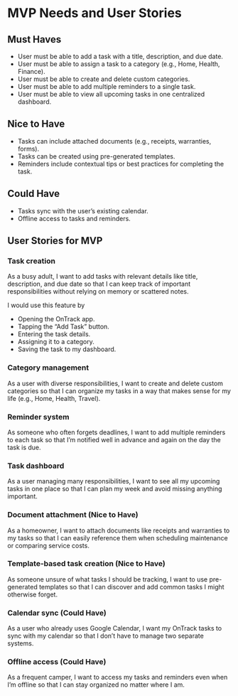 # MVP Needs and User Stories

## Must Haves
- User must be able to add a task with a title, description, and due date.
- User must be able to assign a task to a category (e.g., Home, Health, Finance).
- User must be able to create and delete custom categories.
- User must be able to add multiple reminders to a single task.
- User must be able to view all upcoming tasks in one centralized dashboard.

## Nice to Have
- Tasks can include attached documents (e.g., receipts, warranties, forms).
- Tasks can be created using pre-generated templates.
- Reminders include contextual tips or best practices for completing the task.

## Could Have
- Tasks sync with the user’s existing calendar.
- Offline access to tasks and reminders.

## User Stories for MVP

### Task creation
As a busy adult, I want to add tasks with relevant details like title, description, and due date so that I can keep track of important responsibilities without relying on memory or scattered notes.

I would use this feature by
- Opening the OnTrack app.
- Tapping the “Add Task” button.
- Entering the task details.
- Assigning it to a category.
- Saving the task to my dashboard.

### Category management
As a user with diverse responsibilities, I want to create and delete custom categories so that I can organize my tasks in a way that makes sense for my life (e.g., Home, Health, Travel).

### Reminder system
As someone who often forgets deadlines, I want to add multiple reminders to each task so that I’m notified well in advance and again on the day the task is due.

### Task dashboard
As a user managing many responsibilities, I want to see all my upcoming tasks in one place so that I can plan my week and avoid missing anything important.

### Document attachment (Nice to Have)
As a homeowner, I want to attach documents like receipts and warranties to my tasks so that I can easily reference them when scheduling maintenance or comparing service costs.

### Template-based task creation (Nice to Have)
As someone unsure of what tasks I should be tracking, I want to use pre-generated templates so that I can discover and add common tasks I might otherwise forget.

### Calendar sync (Could Have)
As a user who already uses Google Calendar, I want my OnTrack tasks to sync with my calendar so that I don’t have to manage two separate systems.

### Offline access (Could Have)
As a frequent camper, I want to access my tasks and reminders even when I’m offline so that I can stay organized no matter where I am.
